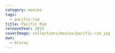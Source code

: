 ```yaml
---
category: movies
tags:
  - pacific-rim
title: Pacific Rim
releaseYear: 2013
coverImage: collections/movies/pacific-rim.jpg
own:
  - bluray
---
```


